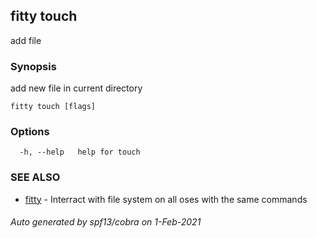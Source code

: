 ## fitty touch

add file

### Synopsis

add new file in current directory

```
fitty touch [flags]
```

### Options

```
  -h, --help   help for touch
```

### SEE ALSO

* [fitty](fitty.md)	 - Interract with file system on all oses with the same commands

###### Auto generated by spf13/cobra on 1-Feb-2021
